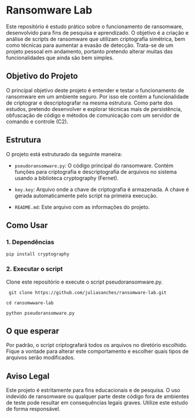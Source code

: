 # Ransomware Lab

Este repositório é estudo prático sobre o funcionamento de ransomware, desenvolvido para fins de pesquisa e aprendizado. O objetivo é a criação e análise de scripts de ransomware que utilizam criptografia simétrica, bem como técnicas para aumentar a evasão de detecção. Trata-se de um projeto pessoal em andamento, portanto pretendo alterar muitas das funcionalidades que ainda são bem simples. 

## Objetivo do Projeto

O principal objetivo deste projeto é entender e testar o funcionamento de ransomware em um ambiente seguro. Por isso ele contém a funcionalidade de criptograr e descriptografar na mesma estrutura. Como parte dos estudos, pretendo desenvolver e explorar técnicas mais de persistência, obfuscação de código e métodos de comunicação com um servidor de comando e controle (C2).

## Estrutura

O projeto está estruturado da seguinte maneira:

* ``pseudoransomware.py``: O código principal do ransomware. Contém funções para criptografia e descriptografia de arquivos no sistema usando a biblioteca cryptography (Fernet).

* ``key.key``: Arquivo onde a chave de criptografia é armazenada. A chave é gerada automaticamente pelo script na primeira execução.

* ``README.md``: Este arquivo com as informações do projeto.

## Como Usar

### 1. Dependências

`` pip install cryptography `` 

### 2. Executar o script

Clone este repositório e execute o script pseudoransomware.py. 

`` git clone https://github.com/juliasanches/ransomware-lab.git``

``cd ransomwware-lab``

``python pseudoransomware.py`` 

## O que esperar

Por padrão, o script criptografará todos os arquivos no diretório escolhido. Fique a vontade para alterar este comportamento e escolher quais tipos de arquivos serão modificados. 

## Aviso Legal

Este projeto é estritamente para fins educacionais e de pesquisa. O uso indevido de ransomware ou qualquer parte deste código fora de ambientes de teste pode resultar em consequências legais graves. Utilize este estudo de forma responsável.
